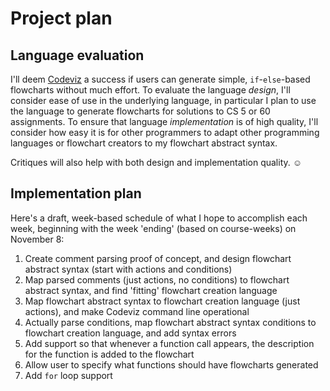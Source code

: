 # Project plan

## Language evaluation

I'll deem [Codeviz] a success if users can generate simple,
`if`-`else`-based flowcharts without much effort. To evaluate the language _design_,
I'll consider ease of use in the underlying language,
in particular I plan to use the language to generate flowcharts
for solutions to CS 5 or 60 assignments.
To ensure that language _implementation_ is of high quality,
I'll consider how easy it is for other programmers to adapt other programming languages
or flowchart creators to my flowchart abstract syntax.

Critiques will also help with both design and implementation quality. :relaxed:

## Implementation plan

Here's a draft, week-based schedule of what I hope to accomplish each week,
beginning with the week 'ending' (based on course-weeks) on November 8:

1. Create comment parsing proof of concept,
and design flowchart abstract syntax (start with actions and conditions)
2. Map parsed comments (just actions, no conditions) to flowchart abstract syntax,
and find 'fitting' flowchart creation language
3. Map flowchart abstract syntax to flowchart creation language (just actions),
and make Codeviz command line operational
4. Actually parse conditions, map flowchart abstract syntax conditions to flowchart creation language,
and add syntax errors
5. Add support so that whenever a function call appears,
the description for the function is added to the flowchart
6. Allow user to specify what functions should have flowcharts generated
7. Add `for` loop support

[Codeviz]: https://github.com/JustisAllen/Codeviz
